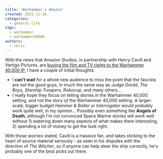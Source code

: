 ```yaml
---
title: 'Warhammer x Amazon'
created: 2022-12-16
categories:
  - general-life
tags:
  - warhammer
  - warhammer40000
authors:
  - chris
---
```


With the news that Amazon Studios, in partnership with Henry Cavill and Vertigo Pictures, are [buying the film and TV rights to the Warhammer 40,000 IP](https://www.warhammer-community.com/2022/12/16/warhammer-starring-henry-cavill/), I have a couple of initial thoughts:

- I **can't wait** for a whole new audience to miss the point that the fascists are not the good guys, in much the same way as _Judge Dredd_, _The Boys_, _Starship Troopers_, _Robocop_, and many others…
- I really hope they focus on telling stories _in_ the Warhammer 40,000 setting, and not the story _of_ the Warhammer 40,000 setting. A larger-scale, bigger budget _Hammer & Bolter_ or _Interrogator_ would probably work quite well, in my opinion… Possibly even something like **Angels of Death**, although I'm not convinced Space Marine stories will work well without 1) watering down many aspects of what makes them interesting, 2) spending a lot of money to get the look right.

With those worries stated, Cavill is a massive fan, and takes sticking to the heart of source material seriously - as seen in his disputes with the direction of _The Witcher_, so if anyone can help steer the ship correctly, he's probably one of the best picks out there.
